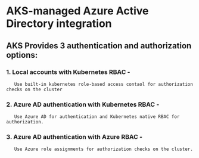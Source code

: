 # AKS-managed Azure Active Directory integration 
## AKS Provides 3 authentication and authorization options:
### 1. Local accounts with Kubernetes RBAC - 
       Use built-in kubernetes role-based access contaol for authorization checks on the cluster
### 2. Azure AD authentication with Kubernetes RBAC - 
       Use Azure AD for authentication and Kubernetes native RBAC for authorization.
### 3. Azure AD authentication with Azure RBAC - 
       Use Azure role assignments for authorization checks on the cluster.
